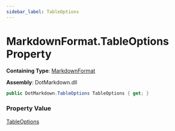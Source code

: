 ```yaml
---
sidebar_label: TableOptions
---
```


# MarkdownFormat\.TableOptions Property

**Containing Type**: [MarkdownFormat](../index.md)

**Assembly**: DotMarkdown\.dll

```csharp
public DotMarkdown.TableOptions TableOptions { get; }
```

### Property Value

[TableOptions](../../TableOptions/index.md)

